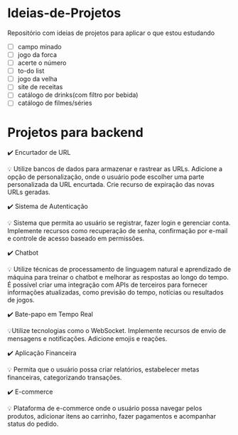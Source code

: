 # Ideias-de-Projetos
Repositório com ideias de projetos para aplicar o que estou estudando
- [ ] campo minado
- [ ] jogo da forca
- [ ] acerte o número
- [ ] to-do list
- [ ] jogo da velha
- [ ] site de receitas
- [ ] catálogo de drinks(com filtro por bebida)
- [ ] catálogo de filmes/séries
##

# Projetos para backend #


✔️ Encurtador de URL

💡 Utilize bancos de dados para armazenar e rastrear as URLs. Adicione a opção de personalização, onde o usuário pode escolher uma parte personalizada da URL encurtada. Crie recurso de expiração das novas URLs geradas.

✔️ Sistema de Autenticação

💡 Sistema que permita ao usuário se registrar, fazer login e gerenciar conta. Implemente recursos como recuperação de senha, confirmação por e-mail e controle de acesso baseado em permissões.

✔️ Chatbot

💡 Utilize técnicas de processamento de linguagem natural e aprendizado de máquina para treinar o chatbot e melhorar as respostas ao longo do tempo. É possível criar uma integração com APIs de terceiros para fornecer informações atualizadas, como previsão do tempo, notícias ou resultados de jogos.

✔️ Bate-papo em Tempo Real

💡Utilize tecnologias como o WebSocket. Implemente recursos de envio de mensagens e notificações. Adicione emojis e reações.

✔️ Aplicação Financeira

💡 Permita que o usuário possa criar relatórios, estabelecer metas financeiras, categorizando transações.

✔️ E-commerce

💡 Plataforma de e-commerce onde o usuário possa navegar pelos produtos, adicionar itens ao carrinho, fazer pagamentos e acompanhar status do pedido.
